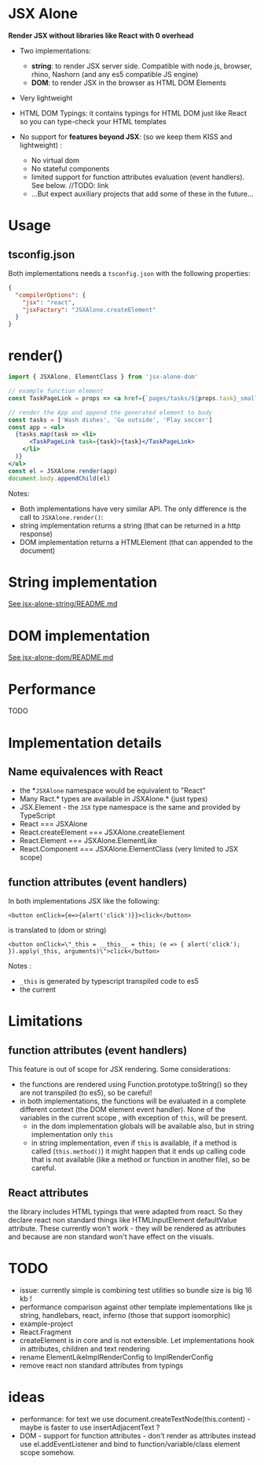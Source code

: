 # JSX Alone 

**Render JSX without libraries like React with 0 overhead**

 * Two implementations: 

   * **string**: to render JSX server side. Compatible with node.js, browser, rhino, Nashorn (and any es5 compatible JS engine)
   * **DOM**: to render JSX in the browser as HTML DOM Elements

 * Very lightweight
 * HTML DOM Typings: it contains typings for HTML DOM just like React so you can type-check your HTML templates
 * No support for **features beyond JSX**: (so we keep them KISS and lightweight) :
   * No virtual dom
   * No stateful components 
   * limited support for function attributes evaluation (event handlers). See below.        //TODO: link
   * ...But expect auxiliary projects that add some of these in the future...

# Usage

## tsconfig.json

Both implementations needs a `tsconfig.json` with the following properties: 

```json
{
  "compilerOptions": {
    "jsx": "react",
    "jsxFactory": "JSXAlone.createElement"
  }
}
```

# render()

```jsx
import { JSXAlone, ElementClass } from 'jsx-alone-dom'

// example function element
const TaskPageLink = props => <a href={`pages/tasks/${props.task}_small.html`}>{props.children}</a>

// render the App and append the generated element to body
const tasks = ['Wash dishes', 'Go outside', 'Play soccer']
const app = <ul>
  {tasks.map(task => <li>
      <TaskPageLink task={task}>{task}</TaskPageLink>
    </li>
  )}
</ul>
const el = JSXAlone.render(app)
document.body.appendChild(el)
```
Notes: 

 * Both implementations have very similar API. The only difference is the call to `JSXAlone.render()`:
  * string implementation returns a string (that can be returned in a http response)
  * DOM implementation returns a HTMLElement (that can appended to the document)


# String implementation

[See jsx-alone-string/README.md](jsx-alone-string/README.md)

# DOM implementation

[See jsx-alone-dom/README.md](jsx-alone-dom/README.md)

# Performance

TODO

# Implementation details

## Name equivalences with React

 * the *`JSXAlone` namespace would be equivalent to "React" 
 * Many Ract.* types are available in JSXAlone.* (just types)
 * JSX.Element - the `JSX` type namespace is the same and provided by TypeScript
 * React === JSXAlone 
 * React.createElement === JSXAlone.createElement
 * React.Element === JSXAlone.ElementLike
 * React.Component === JSXAlone.ElementClass (very limited to JSX scope)

## function attributes (event handlers)

In both implementations JSX like the following:

```
<button onClick={e=>{alert('click')}}>click</button>
```

is translated to (dom or string)

```
<button onClick=\"_this = __this__ = this; (e => { alert('click'); }).apply(_this, arguments)\">click</button>
```

Notes : 
 * `_this` is generated by typescript transpiled code to es5
 * the current 

# Limitations

## function attributes (event handlers)

This feature is out of scope for JSX rendering. Some considerations:

 * the functions are rendered using Function.prototype.toString() so they are not transpiled (to es5), so be careful!
 * in both implementations, the functions will be evaluated in a complete different context (the DOM element event handler). None of the variables in the current scope , with exception of `this`,  will be present. 
   * in the dom implementation  globals will be available also, but in string implementation only `this` 
   * in string implementation, even if `this` is available, if a method is called (`this.method()`) it might happen that it ends up calling code that is not available (like a method or function in another file), so be careful.

## React attributes

the library includes HTML typings that were adapted from react. So they declare react non standard things like HTMLInputElement defaultValue attribute. These currently won't work - they will be rendered as attributes and because are non standard won't have effect on the visuals. 

# TODO

 * issue: currently simple is combining test utilities so bundle size is big 16 kb !
 * performance comparison against other template implementations like js string, handlebars, react, inferno (those that support isomorphic)
 * example-project
 * React.Fragment
 * createElement is in core and is not extensible. Let implementations hook in attributes, children and text rendering
 * rename ElementLikeImplRenderConfig to ImplRenderConfig
 * remove react non standard attributes from typings

# ideas

 * performance: for text we use document.createTextNode(this.content) - maybe is faster to use insertAdjacentText ? 
 * DOM - support for function attributes - don't render as attributes instead use el.addEventListener and bind to function/variable/class element scope somehow.